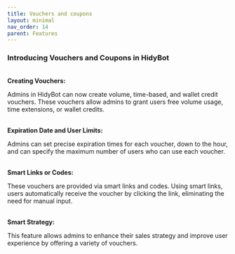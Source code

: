 ```yaml
---
title: Vouchers and coupons
layout: minimal
nav_order: 14
parent: Features
---
```


<head>
    <meta charset="utf-8">
    <link rel="stylesheet" href="https://b3h1z.github.io/HidyBot-Docs/assets/css/en-style.css">
    <link rel="icon" href="https://b3h1z.github.io/HidyBot-Docs/favicon.ico" type="image/x-icon">
</head>
<div>
<h3>Introducing Vouchers and Coupons in HidyBot</h3>
<br>
<b>Creating Vouchers:</b>
<p>Admins in HidyBot can now create volume, time-based, and wallet credit vouchers. These vouchers allow admins to grant users free volume usage, time extensions, or wallet credits.</p>
<br>
<b>Expiration Date and User Limits:</b>
<p>Admins can set precise expiration times for each voucher, down to the hour, and can specify the maximum number of users who can use each voucher.</p>
<br>
<b>Smart Links or Codes:</b>
<p>These vouchers are provided via smart links and codes. Using smart links, users automatically receive the voucher by clicking the link, eliminating the need for manual input.</p>
<br>
<b>Smart Strategy:</b>
<p>This feature allows admins to enhance their sales strategy and improve user experience by offering a variety of vouchers.</p>
</div>